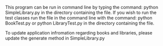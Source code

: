 This program can be run in command line by typing the command:
python SimpleLibrary.py
in the directory containing the file.
If you wish to run the test classes run the file in the command line with the command:
python BookTest.py 
or 
python LibraryTest.py
in the directory containing the file.

To update application infromation regarding books and libraries, please update the generate method
in SimpleLibrary.py
